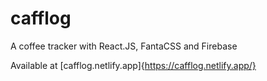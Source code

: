 # cafflog
 A coffee tracker with React.JS, FantaCSS and Firebase

 Available at [cafflog.netlify.app]{https://cafflog.netlify.app/}
